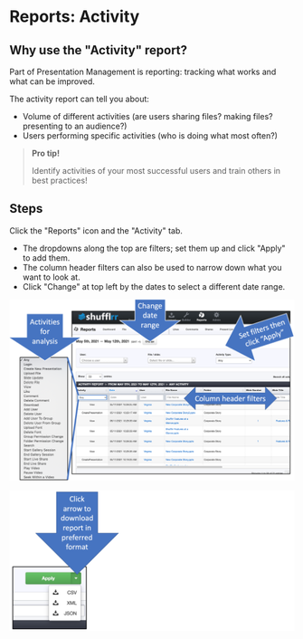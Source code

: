 # Reports: Activity

## Why use the "Activity" report? 
Part of Presentation Management is reporting: tracking what works and what can be improved. 

The activity report can tell you about: 
* Volume of different activities (are users sharing files? making files? presenting to an audience?)
* Users performing specific activities (who is doing what most often?)

>**Pro tip!**
>
> Identify activities of your most successful users and train others in best practices!
## Steps

Click the "Reports" icon and the "Activity" tab.

* The dropdowns along the top are filters; set them up and click "Apply" to add them.
* The column header filters can also be used to narrow down what you want to look at. 
* Click "Change" at top left by the dates to select a different date range. 

![Activity reports tab](img/reports-activity.png)

![Download report from the "Apply filters" button](img/reports-download.png)